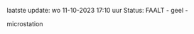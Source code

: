 laatste update: 
wo 11-10-2023 17:10   uur 
Status: FAALT - geel - 
<div class="service Y">microstation</div>